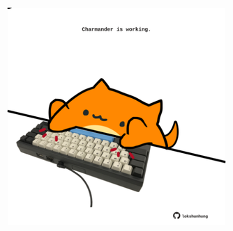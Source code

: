 <!-- built at 22/12/2021, 06:04:01 UTC -->
<p align="center">
  <img width="500" height="500" src="./ReadmeImage.svg">
</p>
